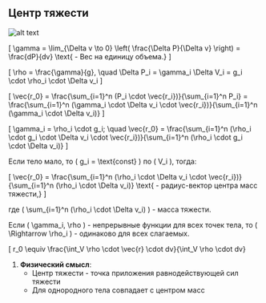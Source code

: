 ## Центр тяжести

![alt text](9.png)

\[
\gamma = \lim_{\Delta v \to 0} \left( \frac{\Delta P}{\Delta v} \right) = \frac{dP}{dv} \text{ - Вес на единицу объема.}
\]

\[
\rho = \frac{\gamma}{g}, \quad \Delta P_i = \gamma_i \Delta V_i = g_i \cdot \rho_i \cdot \Delta v_i
\]

\[
\vec{r_0} = \frac{\sum_{i=1}^n (P_i \cdot \vec{r_i})}{\sum_{i=1}^n P_i} = \frac{\sum_{i=1}^n (\gamma_i \cdot \Delta v_i \cdot \vec{r_i})}{\sum_{i=1}^n (\gamma_i \cdot \Delta v_i)}
\]

\[
\gamma_i = \rho_i \cdot g_i; \quad \vec{r_0} = \frac{\sum_{i=1}^n (\rho_i \cdot g_i \cdot \Delta v_i \cdot \vec{r_i})}{\sum_{i=1}^n (\rho_i \cdot g_i \cdot \Delta v_i)}
\]

Если тело мало, то \( g_i = \text{const} \) по \( V_i \), тогда:

\[
\vec{r_0} = \frac{\sum_{i=1}^n (\rho_i \cdot \Delta v_i \cdot \vec{r_i})}{\sum_{i=1}^n (\rho_i \cdot \Delta v_i)} \text{ - радиус-вектор центра масс тяжести,}
\]

где \( \sum_{i=1}^n (\rho_i \cdot \Delta v_i) \) - масса тяжести.

Если \( \gamma_i, \rho \) - непрерывные функции для всех точек тела, то \( \Rightarrow \rho_i \) - одинаково для всех слагаемых.

\[
r_0 \equiv \frac{\int_V \rho \cdot \vec{r} \cdot dv}{\int_V \rho \cdot dv}


1. **Физический смысл**:
   - Центр тяжести - точка приложения равнодействующей сил тяжести
   - Для однородного тела совпадает с центром масс


